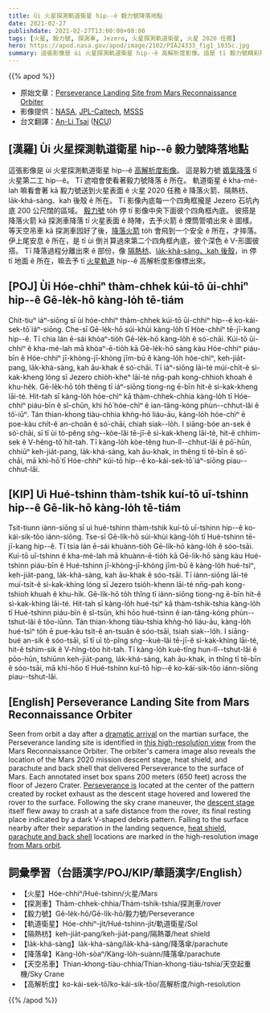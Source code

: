 ```yaml
---
title: Ùi 火星探測軌道衛星 hip--ê 毅力號降落地點
date: 2021-02-27
publishdate: 2021-02-27T13:00:00+08:00
tags: [火星, 毅力號, 探測車, Jezero, 火星探測軌道衛星, 火星 2020 任務]
hero: https://apod.nasa.gov/apod/image/2102/PIA24333_fig1_1035c.jpg
summary: 這張影像是 ùi 火星探測軌道衛星 hip--ê 高解析度影像。這是 tī 毅力號精彩降落 tī 火星第二工 hip--ê。
---
```


{{% apod %}}

- 原始文章：[Perseverance Landing Site from Mars Reconnaissance Orbiter](https://apod.nasa.gov/apod/ap210227.html)
- 影像提供：[NASA][NASA], [JPL-Caltech][JPL-Caltech], [MSSS][MSSS]
- 台文翻譯：[An-Li Tsai](mailto:thianbun.taigi@gmail.com) ([NCU](https://www.astro.ncu.edu.tw))

## [漢羅] Ùi 火星探測軌道衛星 hip--ê 毅力號降落地點

這張影像是 ùi 火星探測軌道衛星 hip--ê [高解析度影像][this high-resolution view]。
這是毅力號 [媠氣降落][dramatic arrival t] tī 火星第二工 hip--ê。
Tī 遮咱會使看著毅力號降落 ê 所在。
軌道衛星 ê kha-mé-lah 嘛看會著 kā 毅力號送到火星表面 ê 火星 2020 任務 ê 降落火箭、隔熱枋、la̍k-khá-sàng、kah 後殼 ê 所在。
Tī 影像內底每一个四角框攏是 Jezero 石坑內底 200 公尺闊的區域。
[毅力號][Perseverance is] to̍h 停 tī 影像中央下面彼个四角框內底。
彼搭是降落火箭 kā 探測車降落 tī 火星表面 ê 時陣，去予火箭 ê 煙筒管噴出來 ê 圖樣。
等天空吊車 kā 探測車囥好了後，[降落火箭][descent stage] to̍h 會飛到一个安全 ê 所在，才摔落。
伊上尾安息 ê 所在，是 tī ùi 倒爿算過來第二个四角框內底，彼个深色 ê V-形圖彼搭。
Tī 降落過程分離出來 ê 部份，像 [隔熱枋][heat shield]、[la̍k-khá-sàng、kah 後殼][parachute and back shell]，in 停 tī 地面 ê 所在，嘛去予 tī [火星軌道][from Mars orbit] hip--ê 高解析度影像標出來。



## [POJ] Ùi Hóe-chhiⁿ thàm-chhek kúi-tō ūi-chhiⁿ hip--ê Gē-le̍k-hō kàng-lo̍h tē-tiám

Chit-tiuⁿ iáⁿ-siōng sī ùi hóe-chhiⁿ thàm-chhek kúi-tō ūi-chhiⁿ hip--ê ko-kái-sek-tō͘ iáⁿ-siōng.
Che-sī Gē-le̍k-hō súi-khùi kàng-lo̍h tī Hòe-chhiⁿ tē-jī-kang hip--ê.
Tī chia lán ē-sái khòaⁿ-tio̍h Gē-le̍k-hō kàng-lo̍h ê só͘-chāi.
Kúi-tō ūi-chhiⁿ ê kha-mé-lah mā khòaⁿ-ē-tio̍h kā Gē-le̍k-hō sàng kàu Hóe-chhiⁿ piáu-bīn ê Hóe-chhiⁿ jī-khòng-jī-khòng jīm-bū ê kàng-lo̍h hóe-chìⁿ, keh-jia̍t-pang, la̍k-khá-sàng, kah āu-khak ê só͘-chāi.
Tī iáⁿ-siōng lāi-té múi-chi̍t-ê sì-kak-kheng lóng sī Jezero chio̍h-kheⁿ lāi-té nn̄g-pah kong-chhioh khoah ê khu-he̍k.
Gē-le̍k-hō to̍h thêng tī iáⁿ-siōng tiong-ng ē-bīn hit-ê sì-kak-kheng lāi-té.
Hit-tah sī kàng-lo̍h hóe-chìⁿ kā thàm-chhek-chhia kàng-lo̍h tī Hóe-chhiⁿ piáu-bīn ê sî-chūn, khì hō͘ hóe-chìⁿ ê ian-tâng-kóng phùn--chhut-lâi ê tô͘-iūⁿ.
Tán thian-khong tiàu-chhia khǹg-hó liáu-āu, kàng-lo̍h hóe-chìⁿ ē poe-kàu chi̍t-ê an-choân ê só͘-chāi, chiah siak--lo̍h.
I siāng-bóe an-sek ê só͘-chāi, sī tī ùi tò-pêng sǹg--kòe-lâi tē-jī-ê sì-kak-kheng lāi-té, hit-ê chhim-sek ê V-hêng-tô͘ hit-tah.
Tī kàng-lo̍h kòe-têng hun-lî--chhut-lâi ê pō͘-hūn, chhiūⁿ keh-jia̍t-pang, la̍k-khá-sàng, kah āu-khak, in thêng tī tē-bīn ê só͘-chāi, mā khì-hō͘ tī Hóe-chhíⁿ kúi-tō hip--ê ko-kái-sek-tō͘ iáⁿ-siōng piau--chhut-lâi.


## [KIP] Uì Hué-tshinn thàm-tshik kuí-tō uī-tshinn hip--ê Gē-li̍k-hō kàng-lo̍h tē-tiám

Tsit-tiunn iánn-siōng sī uì hué-tshinn thàm-tshik kuí-tō uī-tshinn hip--ê ko-kái-sik-tōo iánn-siōng.
Tse-sī Gē-li̍k-hō súi-khùi kàng-lo̍h tī Huè-tshinn tē-jī-kang hip--ê.
Tī tsia lán ē-sái khuànn-tio̍h Gē-li̍k-hō kàng-lo̍h ê sóo-tsāi.
Kuí-tō uī-tshinn ê kha-mé-lah mā khuànn-ē-tio̍h kā Gē-li̍k-hō sàng kàu Hué-tshinn piáu-bīn ê Hué-tshinn jī-khòng-jī-khòng jīm-bū ê kàng-lo̍h hué-tsìⁿ, keh-jia̍t-pang, la̍k-khá-sàng, kah āu-khak ê sóo-tsāi.
Tī iánn-siōng lāi-té muí-tsi̍t-ê sì-kak-khing lóng sī Jezero tsio̍h-khenn lāi-té nn̄g-pah kong-tshioh khuah ê khu-hi̍k.
Gē-li̍k-hō to̍h thîng tī iánn-siōng tiong-ng ē-bīn hit-ê sì-kak-khing lāi-té.
Hit-tah sī kàng-lo̍h hué-tsìⁿ kā thàm-tshik-tshia kàng-lo̍h tī Hué-tshinn piáu-bīn ê sî-tsūn, khì hōo hué-tsìnn ê ian-tâng-kóng phùn--tshut-lâi ê tôo-iūnn.
Tán thian-khong tiàu-tshia khǹg-hó liáu-āu, kàng-lo̍h hué-tsìⁿ to̍h ē pue-kàu tsi̍t-ê an-tsuân ê sóo-tsāi, tsiah siak--lo̍h.
I siāng-bué an-sik ê sóo-tsāi, sī tī uì tò-pîng sǹg--kuè-lâi tē-jī-ê sì-kak-khing lāi-té, hit-ê tshim-sik ê V-hîng-tôo hit-tah.
Tī kàng-lo̍h kuè-tîng hun-lî--tshut-lâi ê pōo-hūn, tshiūnn keh-jia̍t-pang, la̍k-khá-sàng, kah āu-khak, in thîng tī tē-bīn ê sóo-tsāi, mā khì-hōo tī Hué-tshínn kuí-tō hip--ê ko-kái-sik-tōo iánn-siōng piau--tshut-lâi.



## [English] Perseverance Landing Site from Mars Reconnaissance Orbiter

Seen from orbit a day after a [dramatic arrival][dramatic arrival e] on the martian surface, the Perseverance landing site is identified in [this high-resolution view][this high-resolution view] from the Mars Reconnaissance Orbiter. The orbiter's camera image also reveals the location of the Mars 2020 mission descent stage, heat shield, and parachute and back shell that delivered Perseverance to the surface of Mars. Each annotated inset box spans 200 meters (650 feet) across the floor of Jezero Crater. [Perseverance is][Perseverance is] located at the center of the pattern created by rocket exhaust as the descent stage hovered and lowered the rover to the surface. Following the sky crane maneuver, the [descent stage][descent stage] itself flew away to crash at a safe distance from the rover, its final resting place indicated by a dark V-shaped debris pattern. Falling to the surface nearby after their separation in the landing sequence, [heat shield][heat shield], [parachute and back shell][parachute and back shell] locations are marked in the high-resolution image [from Mars orbit][from Mars orbit].

## 詞彙學習（台語漢字/POJ/KIP/華語漢字/English）

- 【火星】Hóe-chhiⁿ/Hué-tshinn/火星/Mars
- 【探測車】Thàm-chhek-chhia/Thàm-tshik-tshia/探測車/rover
- 【毅力號】Gē-le̍k-hō/Gē-li̍k-hō/毅力號/Perseverance
- 【軌道衛星】Hóe-chhiⁿ-ji̍t/Hué-tshinn-ji̍t/軌道衛星/Sol
- 【隔熱枋】keh-jia̍t-pang/keh-jia̍t-pang/隔熱罩/heat shield
- 【la̍k-khá-sàng】la̍k-khá-sàng/la̍k-khá-sàng/降落傘/parachute
- 【降落傘】Kàng-lo̍h-sòaⁿ/Kàng-lo̍h-suànn/降落傘/parachute
- 【天空吊車】Thian-khong-tiàu-chhia/Thian-khong-tiàu-tshia/天空起重機/Sky Crane
- 【高解析度】ko-kái-sek-tō͘/ko-kái-sik-tōo/高解析度/high-resolution

{{% /apod %}}



[NASA]: https://www.nasa.gov/
[JPL-Caltech]: https://www.jpl.nasa.gov
[MSSS]: http://www.msss.com/
[dramatic arrival e]: https://apod.nasa.gov/apod/ap210223.html
[dramatic arrival t]: https://apod.tw/daily/20210223/
[this high-resolution view]: https://photojournal.jpl.nasa.gov/beta/catalog/PIA24333
[Perseverance is]: https://photojournal.jpl.nasa.gov/catalog/PIA24334
[descent stage]: https://photojournal.jpl.nasa.gov/catalog/PIA24335
[heat shield]: https://photojournal.jpl.nasa.gov/catalog/PIA24337
[parachute and back shell]: https://photojournal.jpl.nasa.gov/catalog/PIA24336
[from Mars orbit]: https://apod.nasa.gov/apod/ap190622.html
